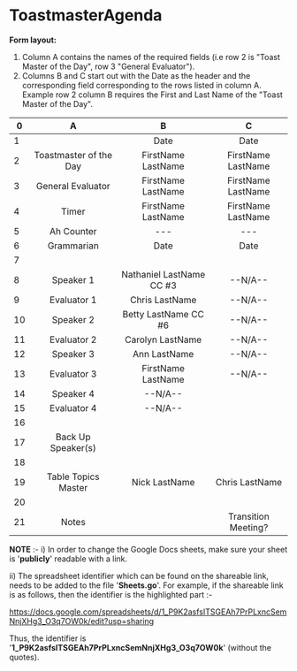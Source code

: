 # ToastmasterAgenda

**Form layout:**

1. Column A contains the names of the required fields (i.e row 2 is "Toast Master of the Day", row 3 "General Evaluator"). 
2. Columns B and C start out with the Date as the header and the corresponding field corresponding to the rows listed in column A. Example row 2 column B requires the First and Last Name of the "Toast Master of the Day".


|0| A | B | C |
|-|:---:|:---:|:---:|
|1||Date|Date|
|2|Toastmaster of the Day|FirstName LastName|FirstName LastName|
|3|General Evaluator|FirstName LastName|FirstName LastName|
|4|Timer|FirstName LastName|FirstName LastName|
|5|Ah Counter|---|---|
|6|Grammarian|Date|Date|
|7||||
|8|Speaker 1|Nathaniel LastName CC #3 |--N/A--|
|9|Evaluator 1|Chris LastName|--N/A--|
|10|Speaker 2|Betty LastName  CC #6|--N/A--|
|11|Evaluator 2|Carolyn LastName	|--N/A--|
|12|Speaker 3|Ann LastName|--N/A--|
|13|Evaluator 3|FirstName LastName|--N/A--|
|14|Speaker 4|--N/A--||
|15|Evaluator 4|--N/A--||
|16||||
|17|Back Up Speaker(s)|||
|18|||
|19|Table Topics Master|Nick LastName|Chris LastName|
|20|||
|21|Notes||Transition Meeting?|

**NOTE** :-
i) In order to change the Google Docs sheets, make sure your sheet is '**publicly**' readable with a link.

ii) The spreadsheet identifier which can be found on the shareable link, needs to be added to the file '**Sheets.go**'. For example, if the shareable link is as follows, then the identifier is the highlighted part :-

https://docs.google.com/spreadsheets/d/1_P9K2asfsITSGEAh7PrPLxncSemNnjXHg3_O3q7OW0k/edit?usp=sharing

Thus, the identifier is '**1_P9K2asfsITSGEAh7PrPLxncSemNnjXHg3_O3q7OW0k**' (without the quotes).
